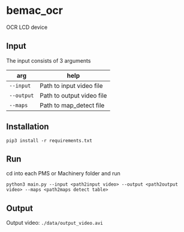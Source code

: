 # bemac_ocr
OCR LCD device

## Input
The input consists of 3 arguments

|arg|help|
|---------|------------------------|
|`--input`|Path to input video file|
|`--output`|Path to output video file|
|`--maps`|Path to map_detect file|

## Installation
```
pip3 install -r requirements.txt
```
## Run
cd into each PMS or Machinery folder and run
```
python3 main.py --input <path2input video> --output <path2output video> --maps <path2maps detect table>
```

## Output
Output video: `./data/output_video.avi`

